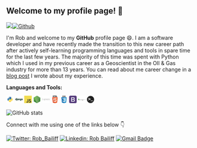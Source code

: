 <!--
**robbailiff/robbailiff** is a ✨ _special_ ✨ repository because its `README.md` (this file) appears on your GitHub profile.

Here are some ideas to get you started:

- 🔭 I’m currently working on ...
- 🌱 I’m currently learning ...
- 👯 I’m looking to collaborate on ...
- 🤔 I’m looking for help with ...
- 💬 Ask me about ...
- 📫 How to reach me: ...
- 😄 Pronouns: ...
- ⚡ Fun fact: ...
-->

## Welcome to my profile page! :wave:
![](https://visitor-badge.laobi.icu/badge?page_id=robbailiff.robbailiff)[![Github](https://img.shields.io/github/followers/robbailiff?label=Followers&logo=Github)](https://github.com/robbailiff)

I'm Rob and welcome to my **GitHub** profile page :smile:. I am a software developer and have recently made the transition to this new career path after actively self-learning programming languages and tools in spare time for the last few years. The majority of this time was spent with Python which I used in my previous career as a Geoscientist in the OIl & Gas industry for more than 13 years. You can read about me career change in a [blog post](https://dev.to/robbailiff/my-journey-into-software-development-11le) I wrote about my experience.


**Languages and Tools:**

<code><img height="20" src="https://raw.githubusercontent.com/github/explore/80688e429a7d4ef2fca1e82350fe8e3517d3494d/topics/python/python.png"></code>
<code><img height="20" src="https://raw.githubusercontent.com/github/explore/5c058a388828bb5fde0bcafd4bc867b5bb3f26f3/topics/django/django.png"></code>
<code><img height="20" src="https://raw.githubusercontent.com/github/explore/80688e429a7d4ef2fca1e82350fe8e3517d3494d/topics/javascript/javascript.png"></code>
<code><img height="20" src="https://raw.githubusercontent.com/github/explore/80688e429a7d4ef2fca1e82350fe8e3517d3494d/topics/nodejs/nodejs.png"></code>
<code><img height="20" src="https://raw.githubusercontent.com/github/explore/80688e429a7d4ef2fca1e82350fe8e3517d3494d/topics/express/express.png"></code>
<code><img height="20" src="https://raw.githubusercontent.com/github/explore/80688e429a7d4ef2fca1e82350fe8e3517d3494d/topics/html/html.png"></code>
<code><img height="20" src="https://raw.githubusercontent.com/github/explore/80688e429a7d4ef2fca1e82350fe8e3517d3494d/topics/css/css.png"></code>
<code><img height="20" src="https://raw.githubusercontent.com/github/explore/80688e429a7d4ef2fca1e82350fe8e3517d3494d/topics/bootstrap/bootstrap.png"></code>
<code><img height="20" src="https://raw.githubusercontent.com/github/explore/80688e429a7d4ef2fca1e82350fe8e3517d3494d/topics/mongodb/mongodb.png"></code>
<code><img height="20" src="https://raw.githubusercontent.com/github/explore/80688e429a7d4ef2fca1e82350fe8e3517d3494d/topics/terminal/terminal.png"></code>

![GitHub stats](https://github-readme-stats.vercel.app/api?username=robbailiff&show_icons=true)

Connect with me using one of the links below :point_down:

[![Twitter: Rob_Bailiff](https://img.shields.io/twitter/follow/Rob_Bailiff?style=social)](https://twitter.com/Rob_Bailiff)
[![Linkedin: Rob Bailiff](https://img.shields.io/badge/-RobBailiff-blue?style=flat-square&logo=Linkedin&logoColor=white&link=https://www.linkedin.com/in/robbailiff/)](https://www.linkedin.com/in/robbailiff/)
[![Gmail Badge](https://img.shields.io/badge/-robbailiff@gmail.com-c14438?style=flat-square&logo=Gmail&logoColor=white&link=mailto:robbailiff@gmail.com)](mailto:tgmarinho@gmail.com)
